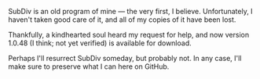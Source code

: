 SubDiv is an old program of mine — the very first, I believe. Unfortunately, I haven't taken good care of it, and all of my copies of it have been lost.

Thankfully, a kindhearted soul heard my request for help, and now version 1.0.48 (I think; not yet verified) is available for download.

Perhaps I'll resurrect SubDiv someday, but probably not. In any case, I'll make sure to preserve what I can here on GitHub.
